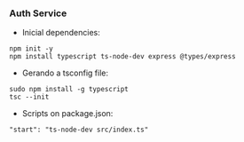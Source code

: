 ### Auth Service  
  
* Inicial dependencies:  
```
npm init -y
npm install typescript ts-node-dev express @types/express
```
* Gerando a tsconfig file:  
```
sudo npm install -g typescript
tsc --init
```
  
* Scripts on package.json:  
```
"start": "ts-node-dev src/index.ts"
```
